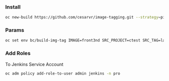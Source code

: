 
### Install

```sh
oc new-build https://github.com/cesarvr/image-tagging.git --strategy=pipeline --name=build-img-tag
```


### Params

```sh
oc set env bc/build-img-tag IMAGE=front3nd SRC_PROJECT=ctest SRC_TAG=latest DEST_PROJECT=pro DEST_TAG=prod

```

### Add Roles 

To Jenkins Service Account

```sh
oc adm policy add-role-to-user admin jenkins -n pro
```